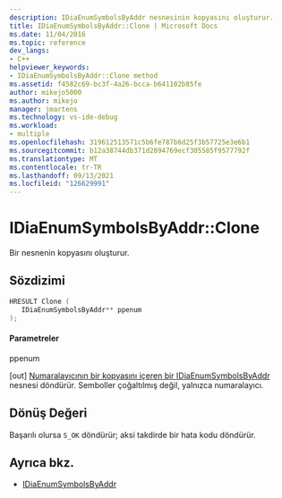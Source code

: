 ```yaml
---
description: IDiaEnumSymbolsByAddr nesnesinin kopyasını oluşturur.
title: IDiaEnumSymbolsByAddr::Clone | Microsoft Docs
ms.date: 11/04/2016
ms.topic: reference
dev_langs:
- C++
helpviewer_keywords:
- IDiaEnumSymbolsByAddr::Clone method
ms.assetid: f4582c69-bc3f-4a26-bcca-b641102b85fe
author: mikejo5000
ms.author: mikejo
manager: jmartens
ms.technology: vs-ide-debug
ms.workload:
- multiple
ms.openlocfilehash: 319612513571c5b6fe787b6d25f3b57725e3e6b1
ms.sourcegitcommit: b12a38744db371d2894769ecf305585f9577792f
ms.translationtype: MT
ms.contentlocale: tr-TR
ms.lasthandoff: 09/13/2021
ms.locfileid: "126629991"
---
```

# <a name="idiaenumsymbolsbyaddrclone"></a>IDiaEnumSymbolsByAddr::Clone
Bir nesnenin kopyasını oluşturur.

## <a name="syntax"></a>Sözdizimi

```C++
HRESULT Clone ( 
   IDiaEnumSymbolsByAddr** ppenum
);
```

#### <a name="parameters"></a>Parametreler
 ppenum

[out] [Numaralayıcının bir kopyasını içeren bir IDiaEnumSymbolsByAddr](../../debugger/debug-interface-access/idiaenumsymbolsbyaddr.md) nesnesi döndürür. Semboller çoğaltılmış değil, yalnızca numaralayıcı.

## <a name="return-value"></a>Dönüş Değeri
 Başarılı olursa `S_OK` döndürür; aksi takdirde bir hata kodu döndürür.

## <a name="see-also"></a>Ayrıca bkz.
- [IDiaEnumSymbolsByAddr](../../debugger/debug-interface-access/idiaenumsymbolsbyaddr.md)
